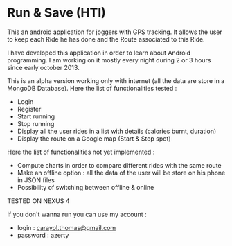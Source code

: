 Run & Save (HTI)
===
This an android application for joggers with GPS tracking.
It allows the user to keep each Ride he has done and the Route associated to this Ride.

I have developed this application in order to learn about Android programming. 
I am working on it mostly every night during 2 or 3 hours since early october 2013.

This is an alpha version working only with internet (all the data are store in a MongoDB Database).
Here the list of functionalities tested :

  - Login 
  - Register
  - Start running
  - Stop running
  - Display all the user rides in a list with details (calories burnt, duration)
  - Display the route on a Google map (Start & Stop spot)
  
Here the list of functionalities not yet implemented :

  - Compute charts in order to compare different rides with the same route
  - Make an offline option : all the data of the user will be store on his phone in JSON files
  - Possibility of switching between offline & online 


TESTED ON NEXUS 4

If you don't wanna run you can use my account : 
  - login : carayol.thomas@gmail.com  
  - password : azerty


